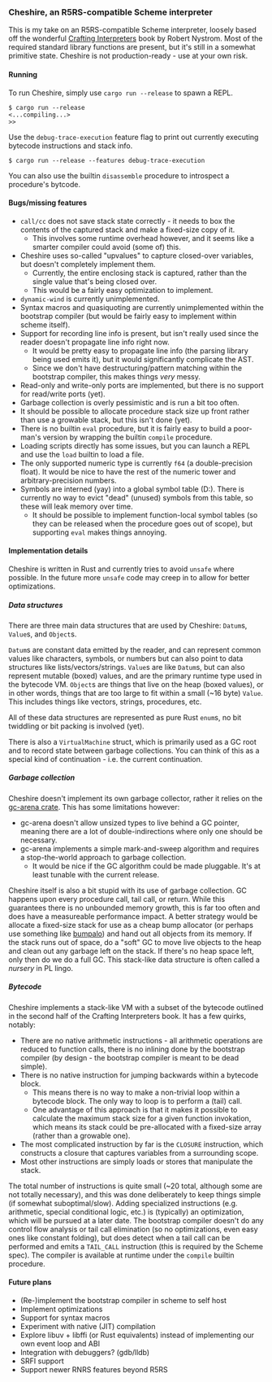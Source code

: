 ### Cheshire, an R5RS-compatible Scheme interpreter

This is my take on an R5RS-compatible Scheme interpreter, loosely based off the wonderful [Crafting Interpreters](https://craftinginterpreters.com/) book by Robert Nystrom.
Most of the required standard library functions are present, but it's still in a somewhat primitive state.
Cheshire is not production-ready - use at your own risk.

#### Running

To run Cheshire, simply use `cargo run --release` to spawn a REPL.

```
$ cargo run --release
<...compiling...>
>> 
```

Use the `debug-trace-execution` feature flag to print out currently executing bytecode instructions and stack info.

```
$ cargo run --release --features debug-trace-execution
```

You can also use the builtin `disassemble` procedure to introspect a procedure's bytcode.

#### Bugs/missing features

- `call/cc` does not save stack state correctly - it needs to box the contents of the captured stack and make a fixed-size copy of it.
  - This involves some runtime overhead however, and it seems like a smarter compiler could avoid (some of) this.
- Cheshire uses so-called "upvalues" to capture closed-over variables, but doesn't completely implement them.
  - Currently, the entire enclosing stack is captured, rather than the single value that's being closed over.
  - This would be a fairly easy optimization to implement.
- `dynamic-wind` is currently unimplemented.
- Syntax macros and quasiquoting are currently unimplemented within the bootstrap compiler (but would be fairly easy to implement within scheme itself).
- Support for recording line info is present, but isn't really used since the reader doesn't propagate line info right now.
  - It would be pretty easy to propagate line info (the parsing library being used emits it), but it would significantly complicate the AST.
  - Since we don't have destructuring/pattern matching within the bootstrap compiler, this makes things _very_ messy.
- Read-only and write-only ports are implemented, but there is no support for read/write ports (yet).
- Garbage collection is overly pessimistic and is run a bit too often.
- It should be possible to allocate procedure stack size up front rather than use a growable stack, but this isn't done (yet).
- There is no builtin `eval` procedure, but it is fairly easy to build a poor-man's version by wrapping the builtin `compile` procedure.
- Loading scripts directly has some issues, but you can launch a REPL and use the `load` builtin to load a file.
- The only supported numeric type is currently `f64` (a double-precision float).  It would be nice to have the rest of the numeric tower and arbitrary-precision numbers.
- Symbols are interned (yay) into a global symbol table (D:).  There is currently no way to evict "dead" (unused) symbols from this table, so these will leak memory over time.
  - It should be possible to implement function-local symbol tables (so they can be released when the procedure goes out of scope), but supporting `eval` makes things annoying.

#### Implementation details

Cheshire is written in Rust and currently tries to avoid `unsafe` where possible.  In the future more `unsafe` code may creep in to allow for better optimizations.

##### Data structures

There are three main data structures that are used by Cheshire: `Datum`s, `Value`s, and `Object`s.

`Datum`s are constant data emitted by the reader, and can represent common values like characters, symbols, or numbers but can also point to data structures like lists/vectors/strings.
`Value`s are like `Datum`s, but can also represent mutable (boxed) values, and are the primary runtime type used in the bytecode VM.
`Object`s are things that live on the heap (boxed values), or in other words, things that are too large to fit within a small (~16 byte) `Value`.  This includes things like vectors, strings, procedures, etc.

All of these data structures are represented as pure Rust `enum`s, no bit twiddling or bit packing is involved (yet).

There is also a `VirtualMachine` struct, which is primarily used as a GC root and to record state between garbage collections.  You can think of this as a special kind of continuation - i.e. the current continuation.

##### Garbage collection

Cheshire doesn't implement its own garbage collector, rather it relies on the [gc-arena crate](https://crates.io/crates/gc-arena).  This has some limitations however:

- gc-arena doesn't allow unsized types to live behind a GC pointer, meaning there are a lot of double-indirections where only one should be necessary.
- gc-arena implements a simple mark-and-sweep algorithm and requires a stop-the-world approach to garbage collection.
  - It would be nice if the GC algorithm could be made pluggable.  It's at least tunable with the current release.

Cheshire itself is also a bit stupid with its use of garbage collection.  GC happens upon every procedure call, tail call, or return.  While this guarantees there is no unbounded memory growth, this is far too often and does have a measureable performance impact.
A better strategy would be allocate a fixed-size stack for use as a cheap bump allocator (or perhaps use something like [bumpalo](https://crates.io/crates/bumpalo)) and hand out all objects from its memory.
If the stack runs out of space, do a "soft" GC to move live objects to the heap and clean out any garbage left on the stack.  If there's no heap space left, only then do we do a full GC.
This stack-like data structure is often called a _nursery_ in PL lingo.

##### Bytecode

Cheshire implements a stack-like VM with a subset of the bytecode outlined in the second half of the Crafting Interpreters book.  It has a few quirks, notably:

- There are no native arithmetic instructions - all arithmetic operations are reduced to function calls, there is no inlining done by the bootstrap compiler (by design - the bootstrap compiler is meant to be dead simple).
- There is no native instruction for jumping backwards within a bytecode block.
  - This means there is no way to make a non-trivial loop within a bytecode block.  The only way to loop is to perform a (tail) call.
  - One advantage of this approach is that it makes it possible to calculate the maximum stack size for a given function invokation, which means its stack could be pre-allocated with a fixed-size array (rather than a growable one).
- The most complicated instruction by far is the `CLOSURE` instruction, which constructs a closure that captures variables from a surrounding scope.
- Most other instructions are simply loads or stores that manipulate the stack.

The total number of instructions is quite small (~20 total, although some are not totally necessary), and this was done deliberately to keep things simple (if somewhat suboptimal/slow).
Adding specialized instructions (e.g. arithmetic, special conditional logic, etc.) is (typically) an optimization, which will be pursued at a later date.
The bootstrap compiler doesn't do any control flow analysis or tail call elimination (so no optimizations, even easy ones like constant folding), but does detect when a tail call can be performed and emits a `TAIL_CALL` instruction (this is required by the Scheme spec).
The compiler is available at runtime under the `compile` builtin procedure.

#### Future plans

- (Re-)implement the bootstrap compiler in scheme to self host
- Implement optimizations
- Support for syntax macros
- Experiment with native (JIT) compilation
- Explore libuv + libffi (or Rust equivalents) instead of implementing our own event loop and ABI
- Integration with debuggers? (gdb/lldb)
- SRFI support
- Support newer RNRS features beyond R5RS
